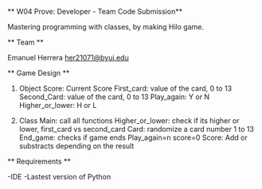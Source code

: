 ** W04 Prove: Developer - Team Code Submission**

Mastering programming with classes, by making Hilo game.

** Team **

Emanuel Herrera her21071@byui.edu

** Game Design **

1.  Object
Score: Current Score
First_card: value of the card, 0 to 13
Second_Card: value of the card, 0 to 13
Play_again: Y or N
Higher_or_lower: H or L

2. Class
Main: call all functions
Higher_or_lower: check if its higher or lower, first_card vs second_card
Card: randomize a card number 1 to 13
End_game: checks if game ends
	Play_again=n
	score=0
Score: Add or substracts depending on the result

** Requirements **

-IDE
-Lastest version of Python